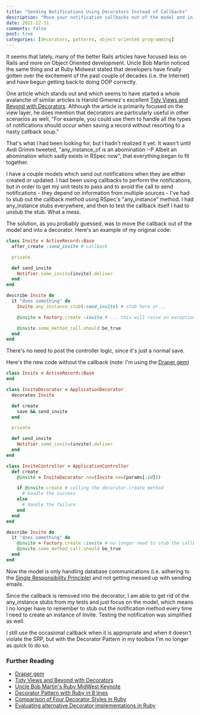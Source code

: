 ```yaml
---
title: "Sending Notifications Using Decorators Instead of Callbacks"
description: "Move your notification callbacks out of the model and in to a decorator to simplify testsing and practice good OOP habits."
date: 2011-12-31
comments: false
post: true
categories: [decorators, patterns, object oriented programming]
---
```

It seems that lately, many of the better Rails articles have focused less on Rails and more on Object Oriented development. Uncle Bob Martin noticed the same thing and at Ruby Midwest stated that developers have finally gotten over the excitement of the past couple of decades (i.e. the Internet) and have begun getting back to doing OOP correctly.

One article which stands out and which seems to have started a whole avalanche of similar articles is Harold Gimenez's excellent [Tidy Views and Beyond with Decorators](http://robots.thoughtbot.com/post/13641910701/tidy-views-and-beyond-with-decorators). Although the article is primarily focused on the view layer, he does mention that decorators are particularly useful in other scenarios as well, "For example, you could use them to handle all the types of notifications should occur when saving a record without resorting to a nasty callback soup."

That's what I had been looking for, but I hadn't realized it yet. It wasn't until Avdi Grimm tweeted, "any_instance_of is an abomination :-P Albeit an abomination which sadly exists in RSpec now", that everything began to fit together.

I have a couple models which send out notifications when they are either created or updated. I had been using callbacks to perform the notifications, but in order to get my unit tests to pass and to avoid the call to send notifications - they depend on information from multiple sources - I've had to stub out the callback method using RSpec's "any_instance" method. I had any_instance stubs everywhere, and then to test the callback itself I had to unstub the stub. What a mess.

The solution, as you probably guessed, was to move the callback out of the model and into a decorator. Here's an example of my original code:

``` ruby
class Invite < ActiveRecord::Base
  after_create :send_invite # callback

  private

  def send_invite
    Notifier.some_invite(invite).deliver
  end
end
```

``` ruby
describe Invite do
  it "does something" do
    Invite.any_instance.stub(:send_invite) # stub here or...

    @invite = Factory.create :invite # ... this will raise an exception

    @invite.some_method_call.should be_true
  end
end
```

There's no need to post the controller logic, since it's just a normal save.

Here's the new code without the callback (note: I'm using the [Draper gem](https://github.com/jcasimir/draper))

``` ruby
class Invite < ActiveRecord::Base
end
```

``` ruby
class InviteDecorator < ApplicationDecorator
  decorates Invite

  def create
    save && send_invite
  end

  private

  def send_invite
    Notifier.some_invite(invite).deliver
  end
end
```

``` ruby
class InviteController < ApplicationController
  def create
    @invite = InviteDecorator.new(Invite.new(params[:id]))

    if @invite.create # calling the decorator.create method
      # handle the success
    else
      # handle the failure
    end
  end
end
```

``` ruby
describe Invite do
  it "does something" do
    @invite = Factory.create :invite # no longer need to stub the callback
    @invite.some_method_call.should be_true
  end
end
```

Now the model is only handling database communications (i.e. adhering to the [Single Responsibility Principle](http://en.wikipedia.org/wiki/Single_responsibility_principle)) and not getting messed up with sending emails. 

Since the callback is removed into the decorator, I am able to get rid of the any_instance stubs from my tests and just focus on the model, which means I no longer have to remember to stub out the notification method every time I need to create an instance of Invite. Testing the notification was simplified as well.

I still use the occasional callback when it is appropriate and when it doesn't violate the SRP, but with the Decorator Pattern in my toolbox I'm no longer as quick to do so.

### Further Reading
* [Draper gem](https://github.com/jcasimir/draper)
* [Tidy Views and Beyond with Decorators](http://robots.thoughtbot.com/post/13641910701/tidy-views-and-beyond-with-decorators)
* [Uncle Bob Martin's Ruby MidWest Keynote](http://confreaks.net/videos/759-rubymidwest2011-keynote-architecture-the-lost-years)
* [Decorator Pattern with Ruby in 8 lines](http://lukeredpath.co.uk/blog/decorator-pattern-with-ruby-in-8-lines.html)
* [Comparison of Four Decorator Styles in Ruby](https://github.com/croaky/decorators)
* [Evaluating alternative Decorator implementations in Ruby](http://robots.thoughtbot.com/post/14825364877/evaluating-alternative-decorator-implementations-in)
